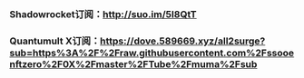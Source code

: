 ### Shadowrocket订阅：http://suo.im/5I8QtT

### Quantumult X订阅：https://dove.589669.xyz/all2surge?sub=https%3A%2F%2Fraw.githubusercontent.com%2Fssooenftzero%2F0X%2Fmaster%2FTube%2Fmuma%2Fsub